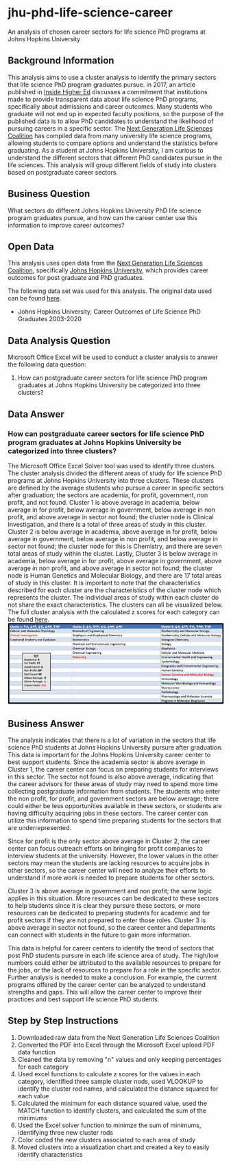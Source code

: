 # jhu-phd-life-science-career
An analysis of chosen career sectors for life science PhD programs at Johns Hopkins University

## Background Information
This analysis aims to use a cluster analysis to identify the primary sectors that life science PhD program graduates pursue. in 2017, an article published in [Inside Higher Ed](https://www.insidehighered.com/news/2017/12/15/new-calls-clear-easily-accessible-data-phd-program-outcomes-life-sciences) discusses a commitment that institutions made to provide transparent data about life science PhD programs, specifically about admissions and career outcomes. Many students who graduate will not end up in expected faculty positions, so the purpose of the published data is to allow PhD candidates to understand the likelihood of pursuing careers in a specific sector. The [Next Generation Life Sciences Coalition](https://nglscoalition.org/coalition-data/) has compiled data from many university life science programs, allowing students to compare options and understand the statistics before graduating. As a student at Johns Hopkins University, I am curious to understand the different sectors that different PhD candidates pursue in the life sciences. This analysis will group different fields of study into clusters based on postgraduate career sectors.   

## Business Question
What sectors do different Johns Hopkins University PhD life science program graduates pursue, and how can the career center use this information to improve career outcomes? 

## Open Data
This analysis uses open data from the [Next Generation Life Sciences Coalition](https://nglscoalition.org/coalition-data/), specifically [Johns Hopkins University](https://provost.jhu.edu/wp-content/uploads/sites/4/2020/09/ADA-Tables.pdf), which provides career outcomes for post graduate and PhD graduates. 

The following data set was used for this analysis. The original data used can be found [here](https://github.com/cshah13/jhu-phd-life-science-career/blob/main/Original%20Data.xlsx).
- Johns Hopkins University, Career Outcomes of Life Science PhD Graduates 2003-2020

## Data Analysis Question
Microsoft Office Excel will be used to conduct a cluster analysis to answer the following data question:
1. How can postgraduate career sectors for life science PhD program graduates at Johns Hopkins University be categorized into three clusters?

## Data Answer
### How can postgraduate career sectors for life science PhD program graduates at Johns Hopkins University be categorized into three clusters?
The Microsoft Office Excel Solver tool was used to identify three clusters. The cluster analysis divided the different areas of study for life science PhD programs at Johns Hopkins University into three clusters. These clusters are defined by the average students who pursue a career in specific sectors after graduation; the sectors are academia, for profit, government, non profit, and not found. Cluster 1 is above average in academia, below average in for profit, below average in government, below average in non profit, and above average in sector not found; the cluster node is Clinical Investigation, and there is a total of three areas of study in this cluster. Cluster 2 is below average in academia, above average in for profit, below average in government, below average in non profit, and below average in sector not found; the cluster node for this is Chemistry, and there are seven total areas of study within the cluster. Lastly, Cluster 3 is below average in academia, below average in for profit, above average in government, above average in non profit, and above average in sector not found; the cluster node is Human Genetics and Molecular Biology, and there are 17 total areas of study in this cluster. It is important to note that the characteristics described for each cluster are the characteristics of the cluster node which represents the cluster. The individual areas of study within each cluster do not share the exact characteristics. The clusters can all be visualized below. The full cluster analysis with the calculated z scores for each category can be found [here](https://github.com/cshah13/jhu-phd-life-science-career/blob/main/Cluster%20Analysis.xlsx).
![alttext](https://github.com/cshah13/jhu-phd-life-science-career/blob/main/Visualization%20of%20Clusters.png)
## Business Answer
The analysis indicates that there is a lot of variation in the sectors that life science PhD students at Johns Hopkins University pursure after graduation. This data is important for the Johns Hopkins University career center to best support students. Since the academia sector is above average in Cluster 1, the career center can focus on preparing students for interviews in this sector. The sector not found is also above average, indicating that the career advisors for these areas of study may need to spend more time collecting postgraduate information from students. The students who enter the non profit, for profit, and government sectors are below average; there could either be less opportunities available in these sectors, or students are having  difficulty acquiring jobs in these sectors. The career center can utilize this information to spend time preparing students for the sectors that are underrepresented. 

Since for profit is the only sector above average in Cluster 2, the career center can focus outreach efforts on bringing for profit companies to interview students at the university. However, the lower values in the other sectors may mean the students are lacking resources to acquire jobs in other sectors, so the career center will need to analyze their efforts to understand if more work is needed to prepare students for other sectors.

Cluster 3 is above average in government and non profit; the same logic applies in this situation. More resources can be dedicated to these sectors to help students since it is clear they pursure these sectors, or more resources can be dedicated to preparing students for academic and for profit sectors if they are not prepared to enter those roles. Cluster 3 is above average in sector not found, so the career center and departments can connect with students in the future to gain more information.

This data is helpful for career centers to identify the trend of sectors that post PhD students pursure in each life science area of study. The high/low numbers could either be attributed to the available resources to prepare for the jobs, or the lack of resources to prepare for a role in the specific sector. Further analysis is needed to make a conclusion. For example, the current programs offered by the career center can be analyzed to understand strengths and gaps. This will allow the career center to improve their practices and best support life science PhD students.


## Step by Step Instructions
1. Downloaded raw data from the Next Generation Life Sciences Coalition
2. Converted the PDF into Excel through the Microsoft Excel upload PDF data function
3. Cleaned the data by removing "n" values and only keeping percentages for each category
4. Used excel functions to calculate z scores for the values in each category, identified three sample cluster nods, used VLOOKUP to identify the cluster rod names, and calculated the distance squared for each value
5. Calculated the minimum for each distance squared value, used the MATCH function to identify clusters, and calculated the sum of the minimums
6. Used the Excel solver function to minimze the sum of minimums, identifying three new cluster rods 
7. Color coded the new clusters associated to each area of study
8. Moved clusters into a visualization chart and created a key to easily identify characteristics

